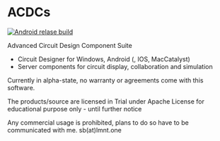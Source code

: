# ACDCs

[![Android relase build](https://github.com/OpenSemi-de/ACDCs/actions/workflows/dotnet.yml/badge.svg)](https://github.com/OpenSemi-de/ACDCs/actions/workflows/dotnet.yml)

Advanced Circuit Design Component Suite

 - Circuit Designer for Windows, Android (, IOS, MacCatalyst)
 - Server components for circuit display, collaboration and simulation

Currently in alpha-state, no warranty or agreements come with this software.

The products/source are licensed in Trial under Apache License for educational purpose only - until further notice

Any commercial usage is prohibited, plans to do so have to be communicated with me. sb(at)lmnt.one

